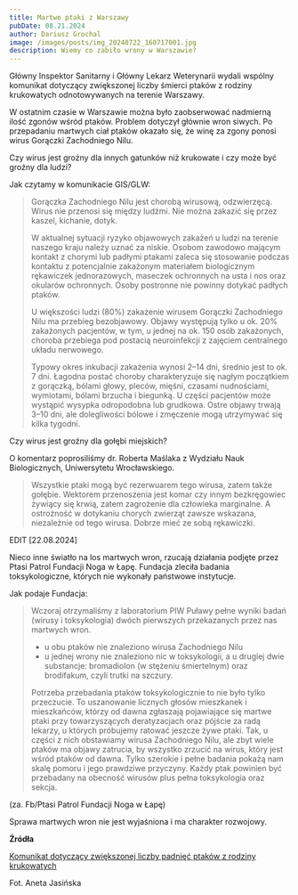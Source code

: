 ```yaml
---
title: Martwe ptaki z Warszawy
pubDate: 08.21.2024
author: Dariusz Grochal
image: /images/posts/img_20240722_160717001.jpg
description: Wiemy co zabiło wrony w Warszawie?
---
```

Główny Inspektor Sanitarny i Główny Lekarz Weterynarii wydali wspólny komunikat dotyczący zwiększonej liczby śmierci ptaków z rodziny krukowatych odnotowywanych na terenie Warszawy.

W ostatnim czasie w Warszawie można było zaobserwować nadmierną ilość zgonów wśród ptaków. Problem dotyczył głównie wron siwych. Po przepadaniu martwych ciał ptaków okazało się, że winę za zgony ponosi wirus Gorączki Zachodniego Nilu.

Czy wirus jest groźny dla innych gatunków niż krukowate i czy może być groźny dla ludzi?

Jak czytamy w komunikacie GIS/GLW:

>Gorączka Zachodniego Nilu jest chorobą wirusową, odzwierzęcą. Wirus nie przenosi się między ludźmi. Nie można zakazić się przez kaszel, kichanie, dotyk.
>
> W aktualnej sytuacji ryzyko objawowych zakażeń u ludzi na terenie naszego kraju należy uznać za niskie. Osobom zawodowo mającym kontakt z chorymi lub padłymi ptakami zaleca się stosowanie podczas kontaktu z potencjalnie zakażonym materiałem biologicznym rękawiczek jednorazowych, maseczek ochronnych na usta i nos oraz okularów ochronnych. Osoby postronne nie powinny dotykać padłych ptaków.
>
>U większości ludzi (80%) zakażenie wirusem Gorączki Zachodniego Nilu ma przebieg bezobjawowy. Objawy występują tylko u ok. 20% zakażonych pacjentów, w tym, u jednej na ok. 150 osób zakażonych, choroba przebiega pod postacią neuroinfekcji z zajęciem centralnego układu nerwowego.
>
>Typowy okres inkubacji zakażenia wynosi 2–14 dni, średnio jest to ok. 7 dni. Łagodna postać choroby charakteryzuje się nagłym początkiem z gorączką, bólami głowy, pleców, mięśni, czasami nudnościami, wymiotami, bólami brzucha i biegunką. U części pacjentów może wystąpić wysypka odropodobna lub grudkowa. Ostre objawy trwają 3–10 dni, ale dolegliwości bólowe i zmęczenie mogą utrzymywać się kilka tygodni.

Czy wirus jest groźny dla gołębi miejskich?

O komentarz poprosiliśmy dr. Roberta Maślaka z Wydziału Nauk Biologicznych, Uniwersytetu Wrocławskiego.

>Wszystkie ptaki mogą być rezerwuarem tego wirusa, zatem także gołębie. Wektorem przenoszenia jest komar czy innym bezkręgowiec żywiący się krwią, zatem zagrożenie dla człowieka marginalne. A ostrożność w dotykaniu chorych zwierząt zawsze wskazana, niezależnie od tego wirusa. Dobrze mieć ze sobą rękawiczki.

EDIT \[22.08.2024]

Nieco inne światło na los martwych wron, rzucają działania podjęte przez Ptasi Patrol Fundacji Noga w Łapę. Fundacja zleciła badania toksykologiczne, których nie wykonały państwowe instytucje. 

Jak podaje Fundacja:

>Wczoraj otrzymaliśmy z laboratorium PIW Puławy pełne wyniki badań (wirusy i toksykologia) dwóch pierwszych przekazanych przez nas martwych wron.
> - u obu ptaków nie znaleziono wirusa Zachodniego Nilu
> - u jednej wrony nie znaleziono nic w toksykologii, a u drugiej dwie substancje: bromadiolon (w stężeniu śmiertelnym) oraz brodifakum, czyli trutki na szczury.
>
>Potrzeba przebadania ptaków toksykologicznie to nie było tylko przeczucie. To uszanowanie licznych głosów mieszkanek i mieszkańców, którzy od dawna zgłaszają pojawiające się martwe ptaki przy towarzyszących deratyzacjach oraz pójście za radą lekarzy, u których próbujemy ratować jeszcze żywe ptaki. Tak, u części z nich obstawiamy wirusa Zachodniego Nilu, ale zbyt wiele ptaków ma objawy zatrucia, by wszystko zrzucić na wirus, który jest wśród ptaków od dawna. Tylko szerokie i pełne badania pokażą nam skalę pomoru i jego prawdziwe przyczyny.
>Każdy ptak powinien być przebadany na obecność wirusów plus pełna toksykologia oraz sekcja.

(za. Fb/Ptasi Patrol Fundacji Noga w Łapę)

Sprawa martwych wron nie jest wyjaśniona i ma charakter rozwojowy.

**Źródła**

[Komunikat dotyczący zwiększonej liczby padnięć ptaków z rodziny krukowatych](https://www.gov.pl/web/gis/komunikat-dotyczacy-zwiekszonej-liczby-padniec-ptakow-z-rodziny-krukowatych-odnotowywanych-na-terenie-miasta-stolecznego-warszawy)

Fot. Aneta Jasińska